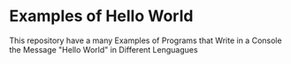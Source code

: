 # Examples of Hello World
This repository have a many Examples of Programs that Write in a Console the Message "Hello World" in Different Lenguagues